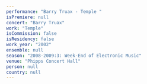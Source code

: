 ```yaml
---
performance: "Barry Truax - Temple "
isPremiere: null
concert: "Barry Truax"
work: "Temple"
isCommission: false
isResidency: false
work_year: "2002"
ensemble: null
season: "2008-2009:3: Week-End of Electronic Music"
venue: "Phipps Concert Hall"
person: null
country: null
---
```


